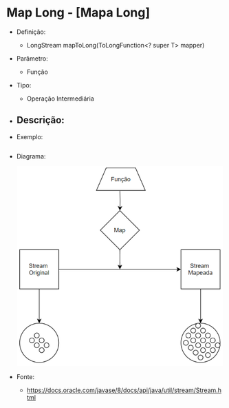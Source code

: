 # Map Long - [Mapa Long]

- Definição: 
    - LongStream mapToLong(ToLongFunction<? super T> mapper)

- Parâmetro:
    - Função

- Tipo: 
    - Operação Intermediária

- Descrição:
    - 

- Exemplo: 
    ```
    
    ```
- Diagrama:

    ![Map](../images/04_map.png)

- Fonte: 
    - https://docs.oracle.com/javase/8/docs/api/java/util/stream/Stream.html